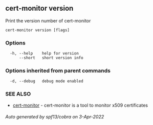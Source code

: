 ## cert-monitor version

Print the version number of cert-monitor

```
cert-monitor version [flags]
```

### Options

```
  -h, --help    help for version
      --short   short version info
```

### Options inherited from parent commands

```
  -d, --debug   debug mode enabled
```

### SEE ALSO

* [cert-monitor](cert-monitor.md)	 - cert-monitor is a tool to monitor x509 certificates

###### Auto generated by spf13/cobra on 3-Apr-2022

